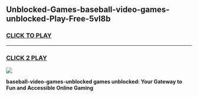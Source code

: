 
## Unblocked-Games-baseball-video-games-unblocked-Play-Free-5vl8b
<h3>
<a href="https://premium76.site?title=baseball-video-games-unblocked&ref=12A">CLICK TO PLAY</a></h3>
<hr>

<h3>
<a href="https://premium76.site?title=baseball-video-games-unblocked&ref=12A">CLICK 2 PLAY</a>
  
</h3>

<a href="https://premium76.site?title=baseball-video-games-unblocked&ref=12A"><img src="https://clearcache.store/games.png"></a>


**baseball-video-games-unblocked games unblocked: Your Gateway to Fun and Accessible Online Gaming**
